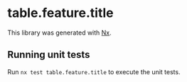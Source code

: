 # table.feature.title

This library was generated with [Nx](https://nx.dev).

## Running unit tests

Run `nx test table.feature.title` to execute the unit tests.
